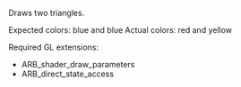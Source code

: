 Draws two triangles.

Expected colors: blue and blue
Actual colors: red and yellow

Required GL extensions:

  - ARB_shader_draw_parameters
  - ARB_direct_state_access
